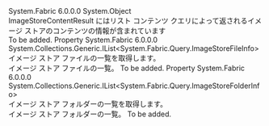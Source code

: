 <Type Name="ImageStoreContentResult" FullName="System.Fabric.Query.ImageStoreContentResult">
  <TypeSignature Language="C#" Value="public sealed class ImageStoreContentResult" />
  <TypeSignature Language="ILAsm" Value=".class public auto ansi sealed beforefieldinit ImageStoreContentResult extends System.Object" />
  <TypeSignature Language="DocId" Value="T:System.Fabric.Query.ImageStoreContentResult" />
  <TypeSignature Language="VB.NET" Value="Public NotInheritable Class ImageStoreContentResult" />
  <TypeSignature Language="F#" Value="type ImageStoreContentResult = class" />
  <AssemblyInfo>
    <AssemblyName>System.Fabric</AssemblyName>
    <AssemblyVersion>6.0.0.0</AssemblyVersion>
  </AssemblyInfo>
  <Base>
    <BaseTypeName>System.Object</BaseTypeName>
  </Base>
  <Interfaces />
  <Docs>
    <summary>
            ImageStoreContentResult にはリスト コンテンツ クエリによって返されるイメージ ストアのコンテンツの情報が含まれています
            </summary>
    <remarks>To be added.</remarks>
  </Docs>
  <Members>
    <Member MemberName="StoreFiles">
      <MemberSignature Language="C#" Value="public System.Collections.Generic.IList&lt;System.Fabric.Query.ImageStoreFileInfo&gt; StoreFiles { get; }" />
      <MemberSignature Language="ILAsm" Value=".property instance class System.Collections.Generic.IList`1&lt;class System.Fabric.Query.ImageStoreFileInfo&gt; StoreFiles" />
      <MemberSignature Language="DocId" Value="P:System.Fabric.Query.ImageStoreContentResult.StoreFiles" />
      <MemberSignature Language="VB.NET" Value="Public ReadOnly Property StoreFiles As IList(Of ImageStoreFileInfo)" />
      <MemberSignature Language="F#" Value="member this.StoreFiles : System.Collections.Generic.IList&lt;System.Fabric.Query.ImageStoreFileInfo&gt;" Usage="System.Fabric.Query.ImageStoreContentResult.StoreFiles" />
      <MemberType>Property</MemberType>
      <AssemblyInfo>
        <AssemblyName>System.Fabric</AssemblyName>
        <AssemblyVersion>6.0.0.0</AssemblyVersion>
      </AssemblyInfo>
      <ReturnValue>
        <ReturnType>System.Collections.Generic.IList&lt;System.Fabric.Query.ImageStoreFileInfo&gt;</ReturnType>
      </ReturnValue>
      <Docs>
        <summary>
          <para>イメージ ストア ファイルの一覧を取得します。</para>
        </summary>
        <value>
          <para>イメージ ストア ファイルの一覧。</para>
        </value>
        <remarks>To be added.</remarks>
      </Docs>
    </Member>
    <Member MemberName="StoreFolders">
      <MemberSignature Language="C#" Value="public System.Collections.Generic.IList&lt;System.Fabric.Query.ImageStoreFolderInfo&gt; StoreFolders { get; }" />
      <MemberSignature Language="ILAsm" Value=".property instance class System.Collections.Generic.IList`1&lt;class System.Fabric.Query.ImageStoreFolderInfo&gt; StoreFolders" />
      <MemberSignature Language="DocId" Value="P:System.Fabric.Query.ImageStoreContentResult.StoreFolders" />
      <MemberSignature Language="VB.NET" Value="Public ReadOnly Property StoreFolders As IList(Of ImageStoreFolderInfo)" />
      <MemberSignature Language="F#" Value="member this.StoreFolders : System.Collections.Generic.IList&lt;System.Fabric.Query.ImageStoreFolderInfo&gt;" Usage="System.Fabric.Query.ImageStoreContentResult.StoreFolders" />
      <MemberType>Property</MemberType>
      <AssemblyInfo>
        <AssemblyName>System.Fabric</AssemblyName>
        <AssemblyVersion>6.0.0.0</AssemblyVersion>
      </AssemblyInfo>
      <ReturnValue>
        <ReturnType>System.Collections.Generic.IList&lt;System.Fabric.Query.ImageStoreFolderInfo&gt;</ReturnType>
      </ReturnValue>
      <Docs>
        <summary>
          <para>イメージ ストア フォルダーの一覧を取得します。</para>
        </summary>
        <value>
          <para>イメージ ストア フォルダーの一覧。</para>
        </value>
        <remarks>To be added.</remarks>
      </Docs>
    </Member>
  </Members>
</Type>